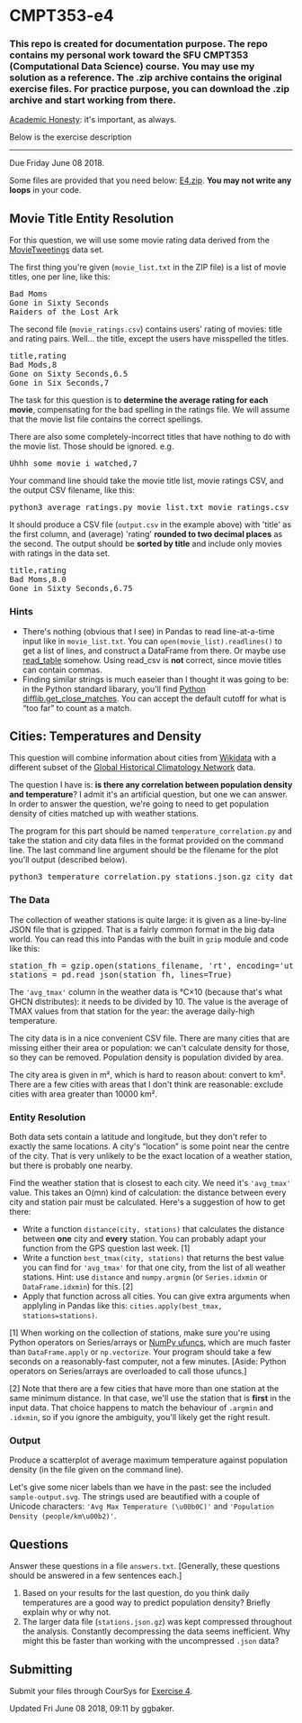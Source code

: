 # CMPT353-e4
<h3>This repo is created for documentation purpose. The repo contains my personal work toward the SFU CMPT353 (Computational Data Science) course. You may use my solution as a reference. The .zip archive contains the original exercise files. For practice purpose, you can download the .zip archive and start working from there.</h3>

<p><a href="https://coursys.sfu.ca/2018su-cmpt-353-d1/pages/AcademicHonesty">Academic Honesty</a>: it's important, as always.</p>
<p>Below is the exercise description </p>
<hr>


<div class="wikicontents creole tex2jax_ignore"><p>Due <span title="2018-06-08T23:59:59-07:00">Friday June 08 2018</span>.</p>
<p>Some files are provided that you need below: <a href="E4.zip">E4.zip</a>. <strong>You may not write any loops</strong> in your code.</p>
<h2 id="h-movie-title-entity-resolution">Movie Title Entity Resolution</h2>
<p>For this question, we will use some movie rating data derived from the <a href="https://github.com/sidooms/MovieTweetings">MovieTweetings</a> data set.</p>
<p>The first thing you're given (<code>movie_list.txt</code> in the ZIP file) is a list of movie titles, one per line, like this:</p>
<pre class="highlight lang-plain">Bad Moms
Gone in Sixty Seconds
Raiders of the Lost Ark</pre>
<p>The second file (<code>movie_ratings.csv</code>) contains users' rating of movies: title and rating pairs. Well<span>&hellip;</span> the title, except the users have misspelled the titles.</p>
<pre class="highlight lang-plain">title,rating
Bad Mods,8
Gone on Sixty Seconds,6.5
Gone in Six Seconds,7</pre>
<p>The task for this question is to <strong>determine the average rating for each movie</strong>, compensating for the bad spelling in the ratings file. We will assume that the movie list file contains the correct spellings.</p>
<p>There are also some completely-incorrect titles that have nothing to do with the movie list. Those should be ignored. e.g.</p>
<pre class="highlight lang-plain">Uhhh some movie i watched,7</pre>
<p>Your command line should take the movie title list, movie ratings CSV, and the output CSV filename, like this:</p>
<pre class="highlight lang-bash">python3 average_ratings.py movie_list.txt movie_ratings.csv output.csv</pre>
<p>It should produce a CSV file (<code>output.csv</code> in the example above) with 'title' as the first column, and (average) 'rating' <strong>rounded to two decimal places</strong> as the second. The output should be <strong>sorted by title</strong> and include only movies with ratings in the data set.</p>
<pre class="highlight lang-plain">title,rating
Bad Moms,8.0
Gone in Sixty Seconds,6.75</pre>
<h3 id="h-hints">Hints</h3>
<ul><li>There's nothing (obvious that I see) in Pandas to read line-at-a-time input like in <code>movie_list.txt</code>. You can <code>open(movie_list).readlines()</code> to get a list of lines, and construct a DataFrame from there. Or maybe use <a href="http://pandas.pydata.org/pandas-docs/stable/generated/pandas.read_table.html">read_table</a> somehow. Using read_csv is <strong>not</strong> correct, since movie titles can contain commas.
</li><li>Finding similar strings is much easeier than I thought it was going to be: in the Python standard libarary, you'll find <a href="https://docs.python.org/3/library/difflib.html#difflib.get_close_matches">Python difflib.get_close_matches</a>. You can accept the default cutoff for what is <span>&ldquo;</span>too far<span>&rdquo;</span> to count as a match.
</li></ul>
<h2 id="h-cities-temperatures-and-density">Cities: Temperatures and Density</h2>
<p>This question will combine information about cities from <a href="https://www.wikidata.org/wiki/Q24639">Wikidata</a> with a different subset of the <a href="https://www.ncdc.noaa.gov/data-access/land-based-station-data/land-based-datasets/global-historical-climatology-network-ghcn">Global Historical Climatology Network</a> data.</p>
<p>The question I have is: <strong>is there any correlation between population density and temperature</strong>? I admit it's an artificial question, but one we can answer. In order to answer the question, we're going to need to get population density of cities matched up with weather stations.</p>
<p>The program for this part should be named <code>temperature_correlation.py</code> and take the station and city data files in the format provided on the command line. The last command line argument should be the filename for the plot you'll output (described below).</p>
<pre class="highlight lang-bash">python3 temperature_correlation.py stations.json.gz city_data.csv output.svg</pre>
<h3 id="h-the-data">The Data</h3>
<p>The collection of weather stations is quite large: it is given as a line-by-line JSON file that is gzipped. That is a fairly common format in the big data world. You can read this into Pandas with the built in <code>gzip</code> module and code like this:</p>
<pre class="highlight lang-python">station_fh = gzip.open(stations_filename, 'rt', encoding='utf-8')
stations = pd.read_json(station_fh, lines=True)</pre>
<p>The <code>'avg_tmax'</code> column in the weather data is <span>&deg;</span>C<span>&times;</span>10 (because that's what GHCN distributes): it needs to be divided by 10. The value is the average of TMAX values from that station for the year: the average daily-high temperature.</p>
<p>The city data is in a nice convenient CSV file. There are many cities that are missing either their area or population: we can't calculate density for those, so they can be removed. Population density is population divided by area.</p>
<p>The city area is given in m², which is hard to reason about: convert to km². There are a few cities with areas that I don't think are reasonable: exclude cities with area greater than 10000 km².</p>
<h3 id="h-entity-resolution">Entity Resolution</h3>
<p>Both data sets contain a latitude and longitude, but they don't refer to exactly the same locations. A city's <span>&ldquo;</span>location<span>&rdquo;</span> is some point near the centre of the city. That is very unlikely to be the exact location of a weather station, but there is probably one nearby.</p>
<p>Find the weather station that is closest to each city. We need it's <code>'avg_tmax'</code> value. This takes an O(mn) kind of calculation: the distance between every city and station pair must be calculated. Here's a suggestion of how to get there:</p>
<ul><li>Write a function <code>distance(city, stations)</code> that calculates the distance between <strong>one</strong> city and <strong>every</strong> station. You can probably adapt your function from the GPS question last week. [1]
</li><li>Write a function <code>best_tmax(city, stations)</code> that returns the best value you can find for <code>'avg_tmax'</code> for that one city, from the list of all weather stations. Hint: use <code>distance</code> and <code>numpy.argmin</code> (or <code>Series.idxmin</code> or <code>DataFrame.idxmin</code>) for this. [2]
</li><li>Apply that function across all cities. You can give extra arguments when applyling in Pandas like this: <code>cities.apply(best_tmax, stations=stations)</code>.
</li></ul>
<p>[1] When working on the collection of stations, make sure you're using Python operators on Series/arrays or <a href="https://docs.scipy.org/doc/numpy/reference/ufuncs.html#math-operations">NumPy ufuncs</a>, which are much faster than <code>DataFrame.apply</code> or <code>np.vectorize</code>. Your program should take a few seconds on a reasonably-fast computer, not a few minutes. [Aside: Python operators on Series/arrays are overloaded to call those ufuncs.]</p>
<p>[2] Note that there are a few cities that have more than one station at the same minimum distance. In that case, we'll use the station that is <strong>first</strong> in the input data. That choice happens to match the behaviour of <code>.argmin</code> and <code>.idxmin</code>, so if you ignore the ambiguity, you'll likely get the right result.</p>
<h3 id="h-output">Output</h3>
<p>Produce a scatterplot  of average maximum temperature against population density (in the file given on the command line).</p>
<p>Let's give some nicer labels than we have in the past: see the included <code>sample-output.svg</code>. The strings used are beautified with a couple of Unicode characters: <code>'Avg Max Temperature (\u00b0C)'</code> and <code>'Population Density (people/km\u00b2)'</code>.</p>
<h2 id="h-questions">Questions</h2>
<p>Answer these questions in a file <code>answers.txt</code>. [Generally, these questions should be answered in a few sentences each.]</p>
<ol><li>Based on your results for the last question, do you think daily temperatures are a good way to predict population density? Briefly explain why or why not.
</li><li>The larger data file (<code>stations.json.gz</code>) was kept compressed throughout the analysis. Constantly decompressing the data seems inefficient. Why might this be faster than working with the uncompressed <code>.json</code> data?
</li></ol>
<h2 id="h-submitting">Submitting</h2>
<p>Submit your files through CourSys for <a href="/2018su-cmpt-353-d1/+e4/">Exercise 4</a>.</p></div>

<div class="updateinfo">Updated Fri June 08 2018, 09:11 by ggbaker.

</div>
